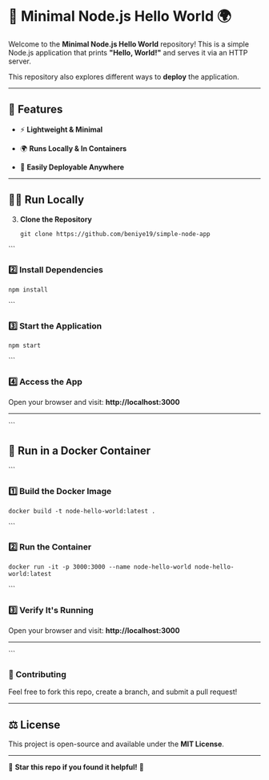 
🚀 Minimal Node.js Hello World 🌍
=================================

Welcome to the **Minimal Node.js Hello World** repository! This is a simple Node.js application that prints **"Hello, World!"** and serves it via an HTTP server.

This repository also explores different ways to **deploy** the application.

* * *

📌 Features
-----------

*   ⚡ **Lightweight & Minimal**

*   🌍 **Runs Locally & In Containers**

*   🚢 **Easily Deployable Anywhere**

* * *

🏃‍♂️ Run Locally
-----------------

3.  **Clone the Repository**  
    
        git clone https://github.com/beniye19/simple-node-app
    

\`\`\`

### 2️⃣ Install Dependencies

    npm install

\`\`\`

### 3️⃣ Start the Application

    npm start

\`\`\`

### 4️⃣ Access the App

Open your browser and visit: **http://localhost:3000**

* * *

\`\`\`

🐳 Run in a Docker Container
----------------------------

\`\`\`

### 1️⃣ Build the Docker Image

    docker build -t node-hello-world:latest .

\`\`\`

### 2️⃣ Run the Container

    docker run -it -p 3000:3000 --name node-hello-world node-hello-world:latest

\`\`\`

### 3️⃣ Verify It's Running

Open your browser and visit: **http://localhost:3000**

* * *


\`\`\`

### 🤝 Contributing

Feel free to fork this repo, create a branch, and submit a pull request!

* * *

⚖️ License
----------

This project is open-source and available under the **MIT License**.

* * *

🌟 **Star this repo if you found it helpful!** 🚀